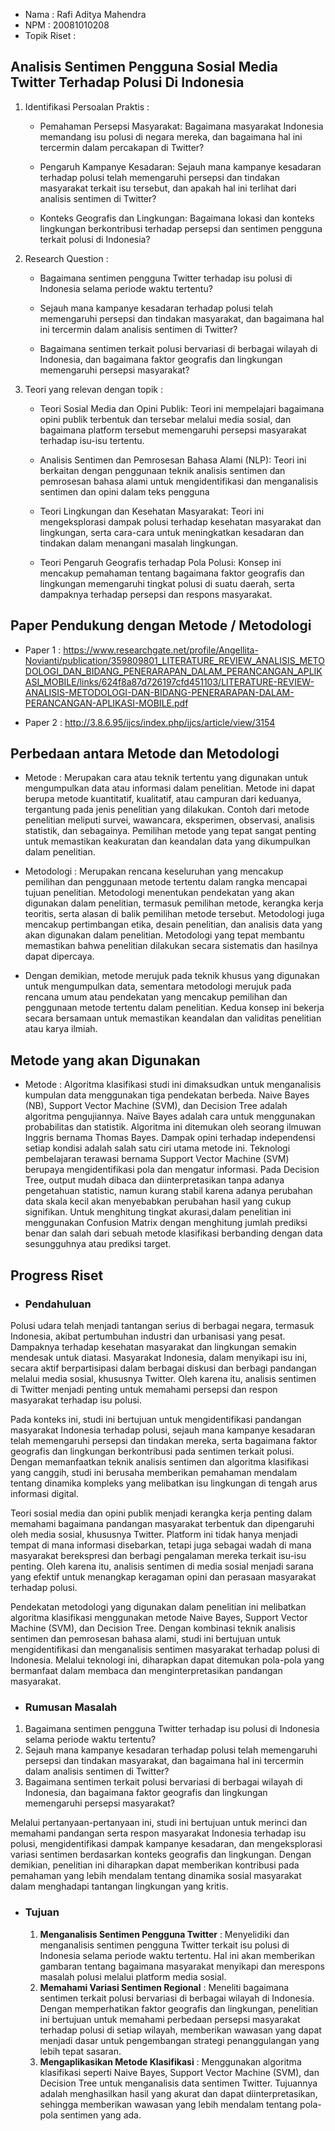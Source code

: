 - Nama : Rafi Aditya Mahendra
- NPM : 20081010208
- Topik Riset :
## Analisis Sentimen Pengguna Sosial Media Twitter Terhadap Polusi Di Indonesia
1. Identifikasi Persoalan Praktis :

    - Pemahaman Persepsi Masyarakat: Bagaimana masyarakat Indonesia memandang isu polusi di negara mereka, dan bagaimana hal ini tercermin dalam percakapan di Twitter?

    - Pengaruh Kampanye Kesadaran: Sejauh mana kampanye kesadaran terhadap polusi telah memengaruhi persepsi dan tindakan masyarakat terkait isu tersebut, dan apakah hal ini terlihat dari analisis sentimen di Twitter?

    - Konteks Geografis dan Lingkungan: Bagaimana lokasi dan konteks lingkungan berkontribusi terhadap persepsi dan sentimen pengguna terkait polusi di Indonesia?

2. Research Question :

    - Bagaimana sentimen pengguna Twitter terhadap isu polusi di Indonesia selama periode waktu tertentu?

    - Sejauh mana kampanye kesadaran terhadap polusi telah memengaruhi persepsi dan tindakan masyarakat, dan bagaimana hal ini tercermin dalam analisis sentimen di Twitter?

    - Bagaimana sentimen terkait polusi bervariasi di berbagai wilayah di Indonesia, dan bagaimana faktor geografis dan lingkungan memengaruhi persepsi masyarakat?

3. Teori yang relevan dengan topik :

    - Teori Sosial Media dan Opini Publik: Teori ini mempelajari bagaimana opini publik terbentuk dan tersebar melalui media sosial, dan bagaimana platform tersebut memengaruhi persepsi masyarakat terhadap isu-isu tertentu.

    - Analisis Sentimen dan Pemrosesan Bahasa Alami (NLP): Teori ini berkaitan dengan penggunaan teknik analisis sentimen dan pemrosesan bahasa alami untuk mengidentifikasi dan menganalisis sentimen dan opini dalam teks pengguna

    - Teori Lingkungan dan Kesehatan Masyarakat: Teori ini mengeksplorasi dampak polusi terhadap kesehatan masyarakat dan lingkungan, serta cara-cara untuk meningkatkan kesadaran dan tindakan dalam menangani masalah lingkungan.

    - Teori Pengaruh Geografis terhadap Pola Polusi: Konsep ini mencakup pemahaman tentang bagaimana faktor geografis dan lingkungan memengaruhi tingkat polusi di suatu daerah, serta dampaknya terhadap persepsi dan respons masyarakat.
## Paper Pendukung dengan Metode / Metodologi
- Paper 1 : https://www.researchgate.net/profile/Angellita-Novianti/publication/359809801_LITERATURE_REVIEW_ANALISIS_METODOLOGI_DAN_BIDANG_PENERARAPAN_DALAM_PERANCANGAN_APLIKASI_MOBILE/links/624f8a87d726197cfd451103/LITERATURE-REVIEW-ANALISIS-METODOLOGI-DAN-BIDANG-PENERARAPAN-DALAM-PERANCANGAN-APLIKASI-MOBILE.pdf

- Paper 2 : http://3.8.6.95/ijcs/index.php/ijcs/article/view/3154

## Perbedaan antara Metode dan Metodologi
- Metode : Merupakan cara atau teknik tertentu yang digunakan untuk mengumpulkan data atau informasi dalam penelitian. Metode ini dapat berupa metode kuantitatif, kualitatif, atau campuran dari keduanya, tergantung pada jenis penelitian yang dilakukan. Contoh dari metode penelitian meliputi survei, wawancara, eksperimen, observasi, analisis statistik, dan sebagainya. Pemilihan metode yang tepat sangat penting untuk memastikan keakuratan dan keandalan data yang dikumpulkan dalam penelitian.

- Metodologi : Merupakan rencana keseluruhan yang mencakup pemilihan dan penggunaan metode tertentu dalam rangka mencapai tujuan penelitian. Metodologi menentukan pendekatan yang akan digunakan dalam penelitian, termasuk pemilihan metode, kerangka kerja teoritis, serta alasan di balik pemilihan metode tersebut. Metodologi juga mencakup pertimbangan etika, desain penelitian, dan analisis data yang akan digunakan dalam penelitian. Metodologi yang tepat membantu memastikan bahwa penelitian dilakukan secara sistematis dan hasilnya dapat dipercaya.

- Dengan demikian, metode merujuk pada teknik khusus yang digunakan untuk mengumpulkan data, sementara metodologi merujuk pada rencana umum atau pendekatan yang mencakup pemilihan dan penggunaan metode tertentu dalam penelitian. Kedua konsep ini bekerja secara bersamaan untuk memastikan keandalan dan validitas penelitian atau karya ilmiah.

## Metode yang akan Digunakan

- Metode : Algoritma klasifikasi studi ini dimaksudkan untuk menganalisis kumpulan data menggunakan tiga pendekatan berbeda. Naive Bayes (NB), Support Vector Machine (SVM), dan Decision Tree adalah algoritma pengujiannya. Naïve Bayes adalah cara untuk menggunakan probabilitas dan statistik. Algoritma ini ditemukan oleh seorang ilmuwan Inggris bernama Thomas Bayes. Dampak opini terhadap independensi setiap kondisi adalah salah satu ciri utama metode ini. Teknologi pembelajaran terawasi bernama Support Vector Machine (SVM) berupaya mengidentifikasi pola dan mengatur informasi. Pada Decision Tree, output mudah dibaca dan diinterpretasikan tanpa adanya pengetahuan statistic, namun kurang stabil karena adanya perubahan data skala kecil akan menyebabkan perubahan hasil yang cukup signifikan. Untuk menghitung tingkat akurasi,dalam penelitian ini menggunakan Confusion Matrix dengan menghitung jumlah prediksi benar dan salah dari sebuah metode klasifikasi berbanding dengan data sesungguhnya atau prediksi target.

## Progress Riset

- ### Pendahuluan

Polusi udara telah menjadi tantangan serius di berbagai negara, termasuk Indonesia, akibat pertumbuhan industri dan urbanisasi yang pesat. Dampaknya terhadap kesehatan masyarakat dan lingkungan semakin mendesak untuk diatasi. Masyarakat Indonesia, dalam menyikapi isu ini, secara aktif berpartisipasi dalam berbagai diskusi dan berbagi pandangan melalui media sosial, khususnya Twitter. Oleh karena itu, analisis sentimen di Twitter menjadi penting untuk memahami persepsi dan respon masyarakat terhadap isu polusi.

Pada konteks ini, studi ini bertujuan untuk mengidentifikasi pandangan masyarakat Indonesia terhadap polusi, sejauh mana kampanye kesadaran telah memengaruhi persepsi dan tindakan mereka, serta bagaimana faktor geografis dan lingkungan berkontribusi pada sentimen terkait polusi. Dengan memanfaatkan teknik analisis sentimen dan algoritma klasifikasi yang canggih, studi ini berusaha memberikan pemahaman mendalam tentang dinamika kompleks yang melibatkan isu lingkungan di tengah arus informasi digital.

Teori sosial media dan opini publik menjadi kerangka kerja penting dalam memahami bagaimana pandangan masyarakat terbentuk dan dipengaruhi oleh media sosial, khususnya Twitter. Platform ini tidak hanya menjadi tempat di mana informasi disebarkan, tetapi juga sebagai wadah di mana masyarakat berekspresi dan berbagi pengalaman mereka terkait isu-isu penting. Oleh karena itu, analisis sentimen di media sosial menjadi sarana yang efektif untuk menangkap keragaman opini dan perasaan masyarakat terhadap polusi.

Pendekatan metodologi yang digunakan dalam penelitian ini melibatkan algoritma klasifikasi menggunakan metode Naive Bayes, Support Vector Machine (SVM), dan Decision Tree. Dengan kombinasi teknik analisis sentimen dan pemrosesan bahasa alami, studi ini bertujuan untuk mengidentifikasi dan menganalisis sentimen masyarakat terhadap polusi di Indonesia. Melalui teknologi ini, diharapkan dapat ditemukan pola-pola yang bermanfaat dalam membaca dan menginterpretasikan pandangan masyarakat.

- ### Rumusan Masalah

 1. Bagaimana sentimen pengguna Twitter terhadap isu polusi di Indonesia selama periode waktu tertentu?
 2. Sejauh mana kampanye kesadaran terhadap polusi telah memengaruhi persepsi dan tindakan masyarakat, dan bagaimana hal ini tercermin dalam analisis sentimen di Twitter?
 3. Bagaimana sentimen terkait polusi bervariasi di berbagai wilayah di Indonesia, dan bagaimana faktor geografis dan lingkungan memengaruhi persepsi masyarakat?

Melalui pertanyaan-pertanyaan ini, studi ini bertujuan untuk merinci dan memahami pandangan serta respon masyarakat Indonesia terhadap isu polusi, mengidentifikasi dampak kampanye kesadaran, dan mengeksplorasi variasi sentimen berdasarkan konteks geografis dan lingkungan. Dengan demikian, penelitian ini diharapkan dapat memberikan kontribusi pada pemahaman yang lebih mendalam tentang dinamika sosial masyarakat dalam menghadapi tantangan lingkungan yang kritis.

- ### Tujuan 

  1. **Menganalisis Sentimen Pengguna Twitter** :
Menyelidiki dan menganalisis sentimen pengguna Twitter terkait isu polusi di Indonesia selama periode waktu tertentu. Hal ini akan memberikan gambaran tentang bagaimana masyarakat menyikapi dan merespons masalah polusi melalui platform media sosial.
  2. **Memahami Variasi Sentimen Regional** :
Meneliti bagaimana sentimen terkait polusi bervariasi di berbagai wilayah di Indonesia. Dengan memperhatikan faktor geografis dan lingkungan, penelitian ini bertujuan untuk memahami perbedaan persepsi masyarakat terhadap polusi di setiap wilayah, memberikan wawasan yang dapat menjadi dasar untuk pengembangan strategi penanggulangan yang lebih tepat sasaran.
  3. **Mengaplikasikan Metode Klasifikasi** :
Menggunakan algoritma klasifikasi seperti Naive Bayes, Support Vector Machine (SVM), dan Decision Tree untuk menganalisis data sentimen Twitter. Tujuannya adalah menghasilkan hasil yang akurat dan dapat diinterpretasikan, sehingga memberikan wawasan yang lebih mendalam tentang pola-pola sentimen yang ada.
